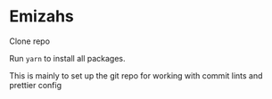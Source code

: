 # Emizahs

Clone repo

Run `yarn` to install all packages.

This is mainly to set up the git repo for working with commit lints and prettier config
